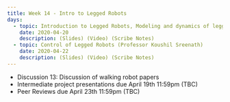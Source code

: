 ```yaml
---
title: Week 14 - Intro to Legged Robots
days:
  - topic: Introduction to Legged Robots, Modeling and dynamics of legged robots (Professor Koushil Sreenath)
    date: 2020-04-20
    description: (Slides) (Video) (Scribe Notes)
  - topic: Control of Legged Robots (Professor Koushil Sreenath)
    date: 2020-04-22
    description: (Slides) (Video) (Scribe Notes)
---
```


- Discussion 13: Discussion of walking robot papers
- Intermediate project presentations due April 19th 11:59pm (TBC)
- Peer Reviews due April 23th 11:59pm (TBC)